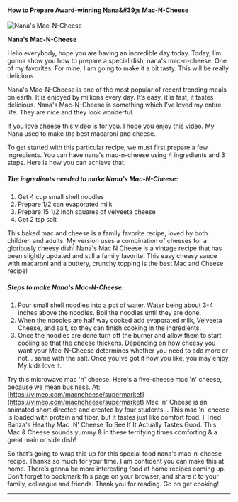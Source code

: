             

#### How to Prepare Award-winning Nana&amp;#39;s Mac-N-Cheese

![Nana's Mac-N-Cheese](https://img-global.cpcdn.com/recipes/71487356/751x532cq70/nanas-mac-n-cheese-recipe-main-photo.jpg)

**Nana's Mac-N-Cheese**

Hello everybody, hope you are having an incredible day today. Today, I’m gonna show you how to prepare a special dish, nana's mac-n-cheese. One of my favorites. For mine, I am going to make it a bit tasty. This will be really delicious.

Nana's Mac-N-Cheese is one of the most popular of recent trending meals on earth. It is enjoyed by millions every day. It’s easy, it is fast, it tastes delicious. Nana's Mac-N-Cheese is something which I’ve loved my entire life. They are nice and they look wonderful.

If you love cheese this video is for you. I hope you enjoy this video. My Nana used to make _the_ best macaroni and cheese.

To get started with this particular recipe, we must first prepare a few ingredients. You can have nana's mac-n-cheese using 4 ingredients and 3 steps. Here is how you can achieve that.

##### The ingredients needed to make Nana's Mac-N-Cheese:

1.  Get 4 cup small shell noodles
2.  Prepare 1/2 can evaporated milk
3.  Prepare 15 1/2 inch squares of velveeta cheese
4.  Get 2 tsp salt

This baked mac and cheese is a family favorite recipe, loved by both children and adults. My version uses a combination of cheeses for a gloriously cheesy dish! Nana's Mac N Cheese is a vintage recipe that has been slightly updated and still a family favorite! This easy cheesy sauce with macaroni and a buttery, crunchy topping is the best Mac and Cheese recipe!

##### Steps to make Nana's Mac-N-Cheese:

1.  Pour small shell noodles into a pot of water. Water being about 3-4 inches above the noodles. Boil the noodles until they are done.
2.  When the noodles are half way cooked add evaporated milk, Velveeta Cheese, and salt, so they can finish cooking in the ingredients.
3.  Once the noodles are done turn off the burner and allow them to start cooling so that the cheese thickens. Depending on how cheesy you want your Mac-N-Cheese determines whether you need to add more or not… same with the salt. Once you've got it how you like, you may enjoy. My kids love it.

Try this microwave mac 'n' cheese. Here's a five-cheese mac 'n' cheese, because we mean business. At: [https://vimeo.com/macncheese/supermarket](https://vimeo.com/macncheese/supermarket) Mac 'n' Cheese is an animated short directed and created by four students… This mac 'n' cheese is loaded with protein and fiber, but it tastes just like comfort food. I Tried Banza's Healthy Mac 'N' Cheese To See If It Actually Tastes Good. This Mac & Cheese sounds yummy & in these terrifying times comforting & a great main or side dish!

So that’s going to wrap this up for this special food nana's mac-n-cheese recipe. Thanks so much for your time. I am confident you can make this at home. There’s gonna be more interesting food at home recipes coming up. Don’t forget to bookmark this page on your browser, and share it to your family, colleague and friends. Thank you for reading. Go on get cooking!

* * *
